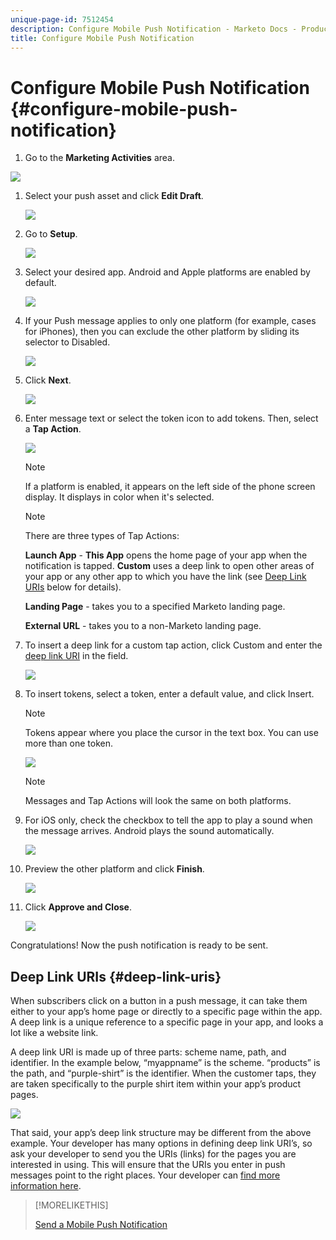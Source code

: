 ```yaml
---
unique-page-id: 7512454
description: Configure Mobile Push Notification - Marketo Docs - Product Documentation
title: Configure Mobile Push Notification
---
```


# Configure Mobile Push Notification {#configure-mobile-push-notification}

1. Go to the **Marketing Activities** area.

![](assets/2fbf1ab6-2247-40c8-980d-be56b9d94890.png)

1. Select your push asset and click **Edit Draft**.

   ![](assets/image2016-8-23-16-3a49-3a48.png)

1. Go to **Setup**.

   ![](assets/image2016-8-23-16-3a51-3a56.png)

1. Select your desired app. Android and Apple platforms are enabled by default.

   ![](assets/image2016-8-23-16-3a53-3a33.png)

1. If your Push message applies to only one platform (for example, cases for iPhones), then you can exclude the other platform by sliding its selector to Disabled.

     ![](assets/image2016-8-23-16-3a41-3a48.png)

1. Click **Next**.

   ![](assets/image2016-8-23-16-3a43-3a28.png)

1. Enter message text or select the token icon to add tokens. Then, select a **Tap Action**.

   ![](assets/image2015-9-14-16-3a7-3a43.png)

   >[!NOTE]
   >
   >If a platform is enabled, it appears on the left side of the phone screen display. It displays in color when it's selected.

   >[!NOTE]
   >
   >There are three types of Tap Actions:
   >
   >**Launch App** - **This App** opens the home page of your app when the notification is tapped. **Custom** uses a deep link to open other areas of your app or any other app to which you have the link (see [Deep Link URIs](#Deeplink) below for details).
   >
   >**Landing Page** - takes you to a specified Marketo landing page.
   >
   >**External URL** - takes you to a non-Marketo landing page.

1. To insert a deep link for a custom tap action, click Custom and enter the [deep link URI](#Deeplink) in the field.

   ![](assets/image2016-7-28-16-3a19-3a13.png)

1. To insert tokens, select a token, enter a default value, and click Insert.

   >[!NOTE]
   >
   >Tokens appear where you place the cursor in the text box. You can use more than one token.

   ![](assets/image2015-8-10-14-3a48-3a52.png)

   >[!NOTE]
   >
   >Messages and Tap Actions will look the same on both platforms.

1. For iOS only, check the checkbox to tell the app to play a sound when the message arrives. Android plays the sound automatically.

   ![](assets/ios-tap-and-notification-hand.png)

1. Preview the other platform and click **Finish**.

   ![](assets/image2015-9-14-16-3a12-3a34.png)

1. Click **Approve and Close**.

   ![](assets/323dda12-0543-4558-8562-563eed5fa0e0.png)

Congratulations! Now the push notification is ready to be sent.

## Deep Link URIs {#deep-link-uris}

When subscribers click on a button in a push message, it can take them either to your app’s home page or directly to a specific page within the app. A deep link is a unique reference to a specific page in your app, and looks a lot like a website link.

A deep link URI is made up of three parts: scheme name, path, and identifier. In the example below, “myappname” is the scheme. “products” is the path, and “purple-shirt” is the identifier. When the customer taps, they are taken specifically to the purple shirt item within your app’s product pages.

![](assets/image2016-7-29-12-3a49-3a1.png)

That said, your app’s deep link structure may be different from the above example. Your developer has many options in defining deep link URI’s, so ask your developer to send you the URIs (links) for the pages you are interested in using. This will ensure that the URIs you enter in push messages point to the right places. Your developer can [find more information here](https://developers.marketo.com/mobile/enabling-deep-links-in-your-app/).

>[!MORELIKETHIS]
>
>[Send a Mobile Push Notification](/help/marketo/product-docs/mobile-marketing/push-notifications/send-a-mobile-push-notification.md)
